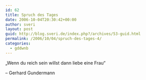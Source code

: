 ```yaml
---
id: 62
title: Spruch des Tages
date: 2006-10-04T20:30:42+00:00
author: sveri
layout: post
guid: http://blog.sveri.de/index.php?/archives/53-guid.html
permalink: /2006/10/04/spruch-des-tages-4/
categories:
  - gddwnb
---
```

&#8222;Wenn du reich sein willst dann liebe eine Frau&#8220;
  
&#8211; Gerhard Gundermann